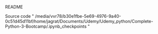 README

Source code " /media/vvr78/b30e1fbe-5e69-4976-9a40-0c51d45d11bf/home/jagrat/Documents/Udemy/Udemy_python/Complete-Python-3-Bootcamp/.ipynb_checkpoints "